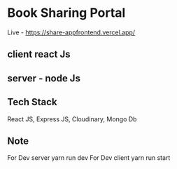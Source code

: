 # Book Sharing Portal
Live - https://share-appfrontend.vercel.app/
## client react Js

## server - node Js

## Tech Stack

React JS, Express JS, Cloudinary, Mongo Db

## Note

For Dev server yarn run dev
For Dev client yarn run start
